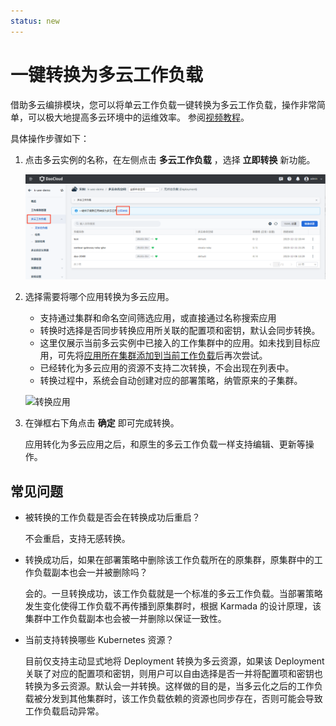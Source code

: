 ```yaml
---
status: new
---
```


# 一键转换为多云工作负载

借助多云编排模块，您可以将单云工作负载一键转换为多云工作负载，操作非常简单，可以极大地提高多云环境中的运维效率。
参阅[视频教程](../../videos/use-cases.md#_2)。

具体操作步骤如下：

1. 点击多云实例的名称，在左侧点击 __多云工作负载__ ，选择 __立即转换__ 新功能。

    ![工作负载](../images/promote01.png)

2. 选择需要将哪个应用转换为多云应用。

    - 支持通过集群和命名空间筛选应用，或直接通过名称搜索应用
    - 转换时选择是否同步转换应用所关联的配置项和密钥，默认会同步转换。
    - 这里仅展示当前多云实例中已接入的工作集群中的应用。如未找到目标应用，可先将[应用所在集群添加到当前工作负载](../cluster.md)后再次尝试。
    - 已经转化为多云应用的资源不支持二次转换，不会出现在列表中。
    - 转换过程中，系统会自动创建对应的部署策略，纳管原来的子集群。

    ![转换应用](https://docs.daocloud.io/daocloud-docs-images/docs/kairship/images/promote02.png)

3. 在弹框右下角点击 __确定__ 即可完成转换。

    应用转化为多云应用之后，和原生的多云工作负载一样支持编辑、更新等操作。

## 常见问题

- 被转换的工作负载是否会在转换成功后重启？

    不会重启，支持无感转换。

- 转换成功后，如果在部署策略中删除该工作负载所在的原集群，原集群中的工作负载副本也会一并被删除吗？

    会的。一旦转换成功，该工作负载就是一个标准的多云工作负载。当部署策略发生变化使得工作负载不再传播到原集群时，根据 Karmada 的设计原理，该集群中工作负载副本也会被一并删除以保证一致性。

- 当前支持转换哪些 Kubernetes 资源？

    目前仅支持主动显式地将 Deployment 转换为多云资源，如果该 Deployment 关联了对应的配置项和密钥，则用户可以自由选择是否一并将配置项和密钥也转换为多云资源。默认会一并转换。这样做的目的是，当多云化之后的工作负载被分发到其他集群时，该工作负载依赖的资源也同步存在，否则可能会导致工作负载启动异常。
